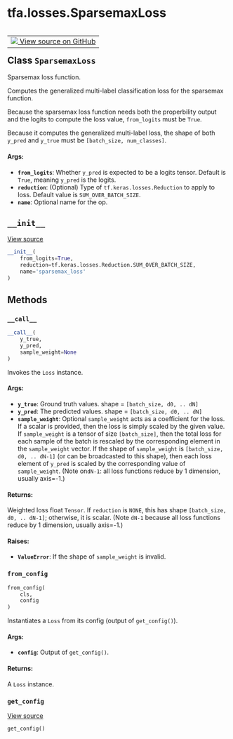 <div itemscope itemtype="http://developers.google.com/ReferenceObject">
<meta itemprop="name" content="tfa.losses.SparsemaxLoss" />
<meta itemprop="path" content="Stable" />
<meta itemprop="property" content="__call__"/>
<meta itemprop="property" content="__init__"/>
<meta itemprop="property" content="from_config"/>
<meta itemprop="property" content="get_config"/>
</div>

# tfa.losses.SparsemaxLoss


<table class="tfo-notebook-buttons tfo-api" align="left">

<td>
  <a target="_blank" href="https://github.com/tensorflow/addons/tree/r0.6/tensorflow_addons/losses/sparsemax_loss.py#L90-L128">
    <img src="https://www.tensorflow.org/images/GitHub-Mark-32px.png" />
    View source on GitHub
  </a>
</td></table>



## Class `SparsemaxLoss`

Sparsemax loss function.



<!-- Placeholder for "Used in" -->

Computes the generalized multi-label classification loss for the sparsemax
function.

Because the sparsemax loss function needs both the properbility output and
the logits to compute the loss value, `from_logits` must be `True`.

Because it computes the generalized multi-label loss, the shape of both
`y_pred` and `y_true` must be `[batch_size, num_classes]`.

#### Args:


* <b>`from_logits`</b>: Whether `y_pred` is expected to be a logits tensor. Default
  is `True`, meaning `y_pred` is the logits.
* <b>`reduction`</b>: (Optional) Type of `tf.keras.losses.Reduction` to apply to
  loss. Default value is `SUM_OVER_BATCH_SIZE`.
* <b>`name`</b>: Optional name for the op.

<h2 id="__init__"><code>__init__</code></h2>

<a target="_blank" href="https://github.com/tensorflow/addons/tree/r0.6/tensorflow_addons/losses/sparsemax_loss.py#L110-L118">View source</a>

``` python
__init__(
    from_logits=True,
    reduction=tf.keras.losses.Reduction.SUM_OVER_BATCH_SIZE,
    name='sparsemax_loss'
)
```






## Methods

<h3 id="__call__"><code>__call__</code></h3>

``` python
__call__(
    y_true,
    y_pred,
    sample_weight=None
)
```

Invokes the `Loss` instance.


#### Args:


* <b>`y_true`</b>: Ground truth values. shape = `[batch_size, d0, .. dN]`
* <b>`y_pred`</b>: The predicted values. shape = `[batch_size, d0, .. dN]`
* <b>`sample_weight`</b>: Optional `sample_weight` acts as a
  coefficient for the loss. If a scalar is provided, then the loss is
  simply scaled by the given value. If `sample_weight` is a tensor of size
  `[batch_size]`, then the total loss for each sample of the batch is
  rescaled by the corresponding element in the `sample_weight` vector. If
  the shape of `sample_weight` is `[batch_size, d0, .. dN-1]` (or can be
  broadcasted to this shape), then each loss element of `y_pred` is scaled
  by the corresponding value of `sample_weight`. (Note on`dN-1`: all loss
  functions reduce by 1 dimension, usually axis=-1.)


#### Returns:

Weighted loss float `Tensor`. If `reduction` is `NONE`, this has
  shape `[batch_size, d0, .. dN-1]`; otherwise, it is scalar. (Note `dN-1`
  because all loss functions reduce by 1 dimension, usually axis=-1.)



#### Raises:


* <b>`ValueError`</b>: If the shape of `sample_weight` is invalid.

<h3 id="from_config"><code>from_config</code></h3>

``` python
from_config(
    cls,
    config
)
```

Instantiates a `Loss` from its config (output of `get_config()`).


#### Args:


* <b>`config`</b>: Output of `get_config()`.


#### Returns:

A `Loss` instance.


<h3 id="get_config"><code>get_config</code></h3>

<a target="_blank" href="https://github.com/tensorflow/addons/tree/r0.6/tensorflow_addons/losses/sparsemax_loss.py#L123-L128">View source</a>

``` python
get_config()
```






